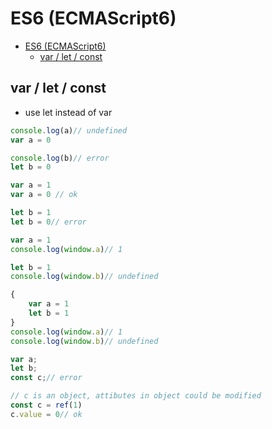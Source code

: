 # ES6 (ECMAScript6)
- [ES6 (ECMAScript6)](#es6-ecmascript6)
  - [var / let / const](#var--let--const)


## var / let / const
- use let instead of var
```javascript
console.log(a)// undefined
var a = 0

console.log(b)// error
let b = 0
```

```javascript
var a = 1
var a = 0 // ok

let b = 1
let b = 0// error
```

```javascript
var a = 1
console.log(window.a)// 1

let b = 1
console.log(window.b)// undefined
```

```javascript
{
    var a = 1
    let b = 1
}
console.log(window.a)// 1
console.log(window.b)// undefined
```

```javascript
var a;
let b;
const c;// error
```

```javascript
// c is an object, attibutes in object could be modified
const c = ref(1)
c.value = 0// ok
```
